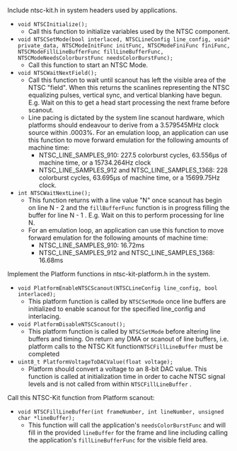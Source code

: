 Include ntsc-kit.h in system headers used by applications.

* `void NTSCInitialize();`
  * Call this function to initialize variables used by the NTSC component.
* `void NTSCSetMode(bool interlaced, NTSCLineConfig line_config, void* private_data, NTSCModeInitFunc initFunc, NTSCModeFiniFunc finiFunc, NTSCModeFillLineBufferFunc fillLineBufferFunc, NTSCModeNeedsColorburstFunc needsColorBurstFunc);`
  * Call this function to start an NTSC Mode.
* `void NTSCWaitNextField();`
  * Call this function to wait until scanout has left the visible area of the NTSC "field".  When this returns the scanlines representing the NTSC equalizing pulses, vertical sync, and vertical blanking have begun.  E.g. Wait on this to get a head start processing the next frame before scanout.
  * Line pacing is dictated by the system line scanout hardware, which platforms should endeavour to derive from a 3.579545MHz clock source within .0003%.  For an emulation loop, an application can use this function to move forward emulation for the following amounts of machine time:
    * NTSC_LINE_SAMPLES_910: 227.5 colorburst cycles, 63.556µs of machine time, or a 15734.264Hz clock
    * NTSC_LINE_SAMPLES_912 and NTSC_LINE_SAMPLES_1368: 228 colorburst cycles, 63.695µs of machine time, or a 15699.75Hz clock.
* `int NTSCWaitNextLine();`
  * This function returns with a line value "N" once scanout has begin on line N - 2 and the `fillBufferFunc` function is in progress filling the buffer for line N - 1 .  E.g. Wait on this to perform processing for line N.
  * For an emulation loop, an application can use this function to move forward emulation for the following amounts of machine time:
    * NTSC_LINE_SAMPLES_910: 16.72ms
    * NTSC_LINE_SAMPLES_912 and NTSC_LINE_SAMPLES_1368: 16.68ms



Implement the Platform functions in ntsc-kit-platform.h in the system.

* `void PlatformEnableNTSCScanout(NTSCLineConfig line_config, bool interlaced);`
  * This platform function is called by `NTSCSetMode` once line buffers are initialized to enable scanout for the specified line_config and interlacing.
* `void PlatformDisableNTSCScanout();`
  * This platform function is called by `NTSCSetMode` before altering line buffers and timing.  On return any DMA or scanout of line buffers, i.e. platform calls to the NTSC Kit function`NTSCFillLineBuffer` must be completed
* `uint8_t PlatformVoltageToDACValue(float voltage);`
  * Platform should convert a voltage to an 8-bit DAC value.  This function is called at initialization time in order to cache NTSC signal levels and is not called from within `NTSCFillLineBuffer` .



Call this NTSC-Kit function from Platform scanout:

* `void NTSCFillLineBuffer(int frameNumber, int lineNumber, unsigned char *lineBuffer);`
  * This function will call the application's `needsColorBurstFunc` and will fill in the provided `lineBuffer` for the frame and line including calling the application's  `fillLineBufferFunc` for the visible field area.

